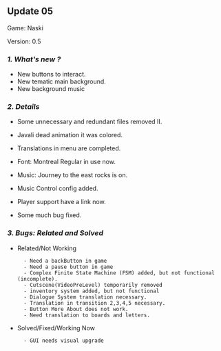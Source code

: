 ## Update 05

Game: Naski

Version: 0.5
### <b><i>1. What's new ?</i></b>
- New buttons to interact.
- New tematic main background.
- New background music


### <b><i>2. Details</i></b>
 
 - Some unnecessary and redundant files removed II.
 - Javali dead animation it was colored.
 - Translations in menu are completed.
 - Font: Montreal Regular in use now.
 - Music: Journey to the east rocks is on.
 - Music Control config added.
 - Player support have a link now.
 
 - Some much bug fixed.

### <b><i>3. Bugs:</b> Related and Solved</i>

- Related/Not Working

        - Need a backButton in game 
        - Need a pause button in game 
        - Complex Finite State Machine (FSM) added, but not functional (incomplete).
        - Cutscene(VideoPreLevel) temporarily removed
        - inventory system added, but not functional
        - Dialogue System translation necessary.
        - Translation in transition 2,3,4,5 necessary.
        - Button More About does not work.
        - Need translation to boards and letters.

- Solved/Fixed/Working Now
  
        - GUI needs visual upgrade